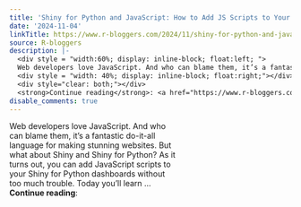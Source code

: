```yaml
---
title: 'Shiny for Python and JavaScript: How to Add JS Scripts to Your Dashboards'
date: '2024-11-04'
linkTitle: https://www.r-bloggers.com/2024/11/shiny-for-python-and-javascript-how-to-add-js-scripts-to-your-dashboards/
source: R-bloggers
description: |-
  <div style = "width:60%; display: inline-block; float:left; ">
  Web developers love JavaScript. And who can blame them, it’s a fantastic do-it-all language for making stunning websites. But what about Shiny and Shiny for Python? As it turns out, you can add JavaScript scripts to your Shiny for Python dashboards without too much trouble. Today you’ll learn ...</div>
  <div style = "width: 40%; display: inline-block; float:right;"></div>
  <div style="clear: both;"></div>
  <strong>Continue reading</strong>: <a href="https://www.r-bloggers.com/2024/11/shiny-for-python-and-javascript-how-to-add-js-scripts- ...
disable_comments: true
---
```

<div style = "width:60%; display: inline-block; float:left; ">
Web developers love JavaScript. And who can blame them, it’s a fantastic do-it-all language for making stunning websites. But what about Shiny and Shiny for Python? As it turns out, you can add JavaScript scripts to your Shiny for Python dashboards without too much trouble. Today you’ll learn ...</div>
<div style = "width: 40%; display: inline-block; float:right;"></div>
<div style="clear: both;"></div>
<strong>Continue reading</strong>: <a href="https://www.r-bloggers.com/2024/11/shiny-for-python-and-javascript-how-to-add-js-scripts- ...